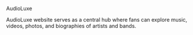 AudioLuxe

AudioLuxe website serves as a central hub where fans can explore music, videos, photos, and biographies of artists and bands.
